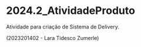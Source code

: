 # 2024.2_AtividadeProduto
Atividade para criação de Sistema de Delivery.

(2023201402 - Lara Tidesco Zumerle)
